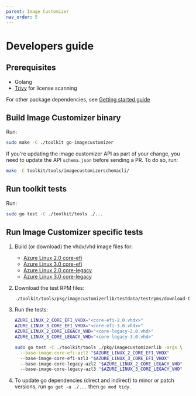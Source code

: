 ```yaml
---
parent: Image Customizer
nav_order: 5
---
```


# Developers guide

## Prerequisites

- Golang
- [Trivy](https://github.com/aquasecurity/trivy/releases/latest) for license scanning

For other package dependencies, see [Getting started guide](./quick-start/quick-start.md)

## Build Image Customizer binary

Run:

```bash
sudo make -C ./toolkit go-imagecustomizer
```

If you're updating the image customizer API as part of your change, you need to
update the API `schema.json` before sending a PR. To do so, run:

```bash
make -C toolkit/tools/imagecustomizerschemacli/
```

## Run toolkit tests

Run:

```bash
sudo go test -C ./toolkit/tools ./...
```

## Run Image Customizer specific tests

1. Build (or download) the vhdx/vhd image files for:

   - [Azure Linux 2.0 core-efi](https://github.com/microsoft/CBL-Mariner/blob/2.0/toolkit/imageconfigs/core-efi.json)
   - [Azure Linux 3.0 core-efi](https://github.com/microsoft/CBL-Mariner/blob/3.0/toolkit/imageconfigs/core-efi.json)
   - [Azure Linux 2.0 core-legacy](https://github.com/microsoft/CBL-Mariner/blob/2.0/toolkit/imageconfigs/core-legacy.json)
   - [Azure Linux 3.0 core-legacy](https://github.com/microsoft/CBL-Mariner/blob/3.0/toolkit/imageconfigs/core-legacy.json)

2. Download the test RPM files:

   ```bash
   ./toolkit/tools/pkg/imagecustomizerlib/testdata/testrpms/download-test-rpms.sh
   ```

3. Run the tests:

   ```bash
   AZURE_LINUX_2_CORE_EFI_VHDX="<core-efi-2.0.vhdx>"
   AZURE_LINUX_3_CORE_EFI_VHDX="<core-efi-3.0.vhdx>"
   AZURE_LINUX_2_CORE_LEGACY_VHD="<core-legacy-2.0.vhd>"
   AZURE_LINUX_3_CORE_LEGACY_VHD="<core-legacy-3.0.vhd>"

   sudo go test -C ./toolkit/tools ./pkg/imagecustomizerlib -args \
     --base-image-core-efi-azl2 "$AZURE_LINUX_2_CORE_EFI_VHDX"
     --base-image-core-efi-azl3 "$AZURE_LINUX_3_CORE_EFI_VHDX"
     --base-image-core-legacy-azl2 "$AZURE_LINUX_2_CORE_LEGACY_VHD"
     --base-image-core-legacy-azl3 "$AZURE_LINUX_3_CORE_LEGACY_VHD"
   ```

4. To update go dependencies (direct and indirect) to minor or patch versions,
   run `go get -u ./...` then `go mod tidy`.
